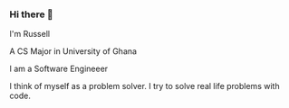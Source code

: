 ### Hi there 👋
I'm Russell
<!--
**Rquaicoo/Rquaicoo** is a ✨ _special_ ✨ repository because its `README.md` (this file) appears on your GitHub profile. -->
A CS Major in University of Ghana
<!--
**Rquaicoo/Rquaicoo** is a ✨ _special_ ✨ repository because its `README.md` (this file) appears on your GitHub profile. -->
I am a Software Engineeer

<!--
**Rquaicoo/Rquaicoo** is a ✨ _special_ ✨ repository because its `README.md` (this file) appears on your GitHub profile. -->

I think of myself as a problem solver. I try to solve real life problems with code.

